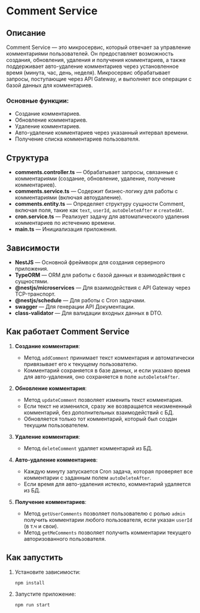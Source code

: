 # Comment Service

## Описание

Comment Service — это микросервис, который отвечает за управление комментариями пользователей. Он предоставляет возможность создания, обновления, удаления и получения комментариев, а также поддерживает авто-удаление комментариев через установленное время (минута, час, день, неделя). Микросервис обрабатывает запросы, поступающие через API Gateway, и выполняет все операции с базой данных для комментариев.

### Основные функции:

- Создание комментариев.
- Обновление комментариев.
- Удаление комментариев.
- Авто-удаление комментариев через указанный интервал времени.
- Получение списка комментариев пользователя.

## Структура

- **comments.controller.ts** — Обрабатывает запросы, связанные с комментариями (создание, обновление, удаление, получение комментариев).
- **comments.service.ts** — Содержит бизнес-логику для работы с комментариями (включая автоудаление).
- **comments.entity.ts** — Определяет структуру сущности Comment, включая поля, такие как `text`, `userId`, `autoDeleteAfter` и `createdAt`.
- **cron.service.ts** — Реализует задачу для автоматического удаления комментариев по истечению времени.
- **main.ts** — Инициализация приложения.

## Зависимости

- **NestJS** — Основной фреймворк для создания серверного приложения.
- **TypeORM** — ORM для работы с базой данных и взаимодействия с сущностями.
- **@nestjs/microservices** — Для взаимодействия с API Gateway через TCP-транспорт.
- **@nestjs/schedule** — Для работы с Cron задачами.
- **swagger** — Для генерации API Документации.
- **class-validator** — Для валидации входных данных в DTO.

## Как работает Comment Service

1. **Создание комментария**:

   - Метод `addComment` принимает текст комментария и автоматически привязывает его к текущему пользователю.
   - Комментарий сохраняется в базе данных, и если указано время для авто-удаления, оно сохраняется в поле `autoDeleteAfter`.

2. **Обновление комментария**:

   - Метод `updateComment` позволяет изменить текст комментария.
   - Если текст не изменился, сразу же возвращается неизмененный комментарий, без дополнительных взаимодействий с БД.
   - Обновляется только тот комментарий, который был создан текущим пользователем.

3. **Удаление комментария**:

   - Метод `deleteComment` удаляет комментарий из БД.

4. **Авто-удаление комментариев**:

   - Каждую минуту запускается Cron задача, которая проверяет все комментарии с заданным полем `autoDeleteAfter`.
   - Если время для авто-удаления истекло, комментарий удаляется из БД.

5. **Получение комментариев**:

   - Метод `getUserComments` позволяет пользователю с ролью `admin` получить комментарии любого пользователя, если указан `userId` (в т.ч и свои).
   - Метод `getMeComments` позволяет получить комментарии текущего авторизованного пользователя.

## Как запустить

1. Установите зависимости:

   ```bash
   npm install
   ```

2. Запустите приложение:

   ```bash
   npm run start
   ```
